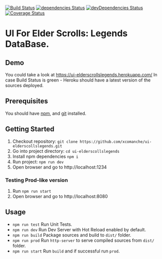[![Build Status](https://travis-ci.org/rkxtd/ui-elderscollslegends.svg?branch=main)](https://travis-ci.org/rkxtd/ui-elderscollslegends)
[![dependencies Status](https://david-dm.org/rkxtd/ui-elderscollslegends/status.svg)](https://david-dm.org/rkxtd/ui-elderscollslegends)
[![devDependencies Status](https://david-dm.org/rkxtd/ui-elderscollslegends/dev-status.svg)](https://david-dm.org/rkxtd/ui-elderscollslegends?type=dev)
[![Coverage Status](https://coveralls.io/repos/github/v/ui-elderscollslegends/badge.svg?branch=main)](https://coveralls.io/github/rkxtd/ui-elderscollslegends?branch=main)

# UI For Elder Scrolls: Legends DataBase.

## Demo
You could take a look at https://ui-elderscrollslegends.herokuapp.com/
In case Build Status is green - Heroku should have a latest version of the sources deployed.

## Prerequisites
You should have [npm](https://www.npmjs.com/get-npm), and [git](https://git-scm.com/book/en/v2/Getting-Started-Installing-Git) installed.

## Getting Started
1. Checkout repository: `git clone https://github.com/xcomanche/ui-elderscollslegends.git`
1. Go into project directory: `cd ui-elderscollslegends`
1. Install npm dependencies `npm i` 
1. Run project: `npm run dev`
1. Open browser and go to http://localhost:1234

### Testing Prod-like version
1. Run `npm run start`
1. Open browser and go to http://localhost:8080

## Usage
* `npm run test` Run Unit Tests.
* `npm run dev` Run Dev Server with Hot Reload enabled by default.
* `npm run build` Package sources and build to `dist/` folder.
* `npm run prod` Run `http-server` to serve compiled sources from `dist/` folder.
* `npm run start` Run `build` and if successful run `prod`.
